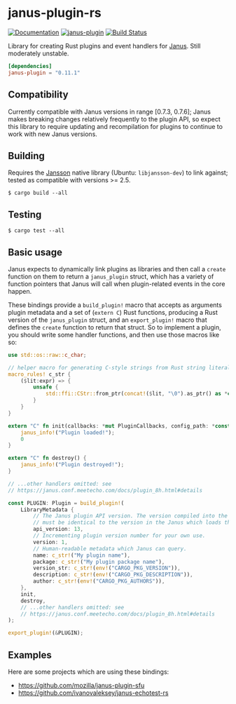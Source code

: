 # janus-plugin-rs

[![Documentation](https://docs.rs/janus-plugin/badge.svg)](https://docs.rs/janus-plugin/)
[![janus-plugin](https://img.shields.io/crates/v/janus-plugin.svg)](https://crates.io/crates/janus-plugin)
[![Build Status](https://travis-ci.org/mozilla/janus-plugin-rs.svg?branch=master)](https://travis-ci.org/mozilla/janus-plugin-rs)

Library for creating Rust plugins and event handlers for [Janus](https://janus.conf.meetecho.com/). Still moderately unstable.

``` toml
[dependencies]
janus-plugin = "0.11.1"
```

## Compatibility

Currently compatible with Janus versions in range [0.7.3, 0.7.6]; Janus makes breaking changes relatively frequently to
the plugin API, so expect this library to require updating and recompilation for plugins to continue to work with new
Janus versions.

## Building

Requires the [Jansson](http://www.digip.org/jansson/) native library (Ubuntu: `libjansson-dev`) to link against; tested as compatible with versions >= 2.5.

```
$ cargo build --all
```

## Testing

```
$ cargo test --all
```

## Basic usage

Janus expects to dynamically link plugins as libraries and then call a `create` function on them to return a
`janus_plugin` struct, which has a variety of function pointers that Janus will call when plugin-related events in the
core happen.

These bindings provide a `build_plugin!` macro that accepts as arguments plugin metadata and a set of (`extern C`) Rust
functions, producing a Rust version of the `janus_plugin` struct, and an `export_plugin!` macro that defines the
`create` function to return that struct. So to implement a plugin, you should write some handler functions, and then use
those macros like so:

``` Rust
use std::os::raw::c_char;

// helper macro for generating C-style strings from Rust string literals at compile time
macro_rules! c_str {
    ($lit:expr) => {
        unsafe {
            std::ffi::CStr::from_ptr(concat!($lit, "\0").as_ptr() as *const c_char)
        }
    }
}

extern "C" fn init(callbacks: *mut PluginCallbacks, config_path: *const c_char) -> c_int {
    janus_info!("Plugin loaded!");
    0
}

extern "C" fn destroy() {
    janus_info!("Plugin destroyed!");
}

// ...other handlers omitted: see
// https://janus.conf.meetecho.com/docs/plugin_8h.html#details

const PLUGIN: Plugin = build_plugin!(
    LibraryMetadata {
        // The Janus plugin API version. The version compiled into the plugin
        // must be identical to the version in the Janus which loads the plugin.
        api_version: 13,
        // Incrementing plugin version number for your own use.
        version: 1,
        // Human-readable metadata which Janus can query.
        name: c_str!("My plugin name"),
        package: c_str!("My plugin package name"),
        version_str: c_str!(env!("CARGO_PKG_VERSION")),
        description: c_str!(env!("CARGO_PKG_DESCRIPTION")),
        author: c_str!(env!("CARGO_PKG_AUTHORS")),
    },
    init,
    destroy,
    // ...other handlers omitted: see
    // https://janus.conf.meetecho.com/docs/plugin_8h.html#details
);

export_plugin!(&PLUGIN);
```

## Examples

Here are some projects which are using these bindings:

* https://github.com/mozilla/janus-plugin-sfu
* https://github.com/ivanovaleksey/janus-echotest-rs
